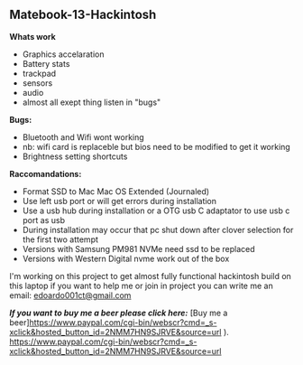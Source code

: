 ## Matebook-13-Hackintosh


**Whats work**
* Graphics accelaration
* Battery stats 
* trackpad
* sensors 
* audio
* almost all exept thing listen in "bugs"

**Bugs:**
* Bluetooth and Wifi wont working
* nb: wifi card is replaceble but bios need to be modified to get it working
* Brightness setting shortcuts

**Raccomandations:**
* Format SSD to Mac  Mac OS Extended (Journaled)
* Use left usb port or will get errors during installation
* Use a usb hub during installation or a OTG usb C adaptator to use usb c port as usb
* During installation may occur that pc shut down after clover selection for the first two attempt
* Versions with Samsung PM981 NVMe need ssd to be replaced
* Versions with Western Digital nvme work out of the box 

I'm working on this project to get almost fully functional hackintosh build on this laptop
if you want to help me or join in project you can write me an email: edoardo001ct@gmail.com

_**If you want to buy me a beer please click here:**_
 [Buy me a beer]https://www.paypal.com/cgi-bin/webscr?cmd=_s-xclick&hosted_button_id=2NMM7HN9SJRVE&source=url
).  https://www.paypal.com/cgi-bin/webscr?cmd=_s-xclick&hosted_button_id=2NMM7HN9SJRVE&source=url

